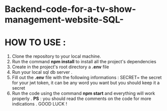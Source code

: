 # Backend-code-for-a-tv-show-management-website-SQL-


# HOW TO USE :
1. Clone the repository to your local machine.
2. Run the command **npm install** to install all the project's dependencies
3. Create in the project's root directory a **.env** file
4. Run your local sql db server .
5. Fill out the **.env** file with the following informations : SECRET= the secret for your jwt token, it can be any word you want but you should keep it a secret
6. Run the code using the command **npm start** and everything will work properly .
 **PS** : you should read the comments on the code for more indications .
GOOD LUCK !
